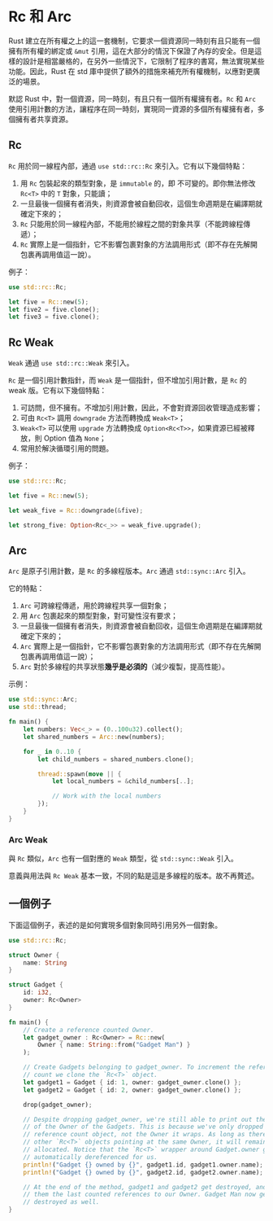# Rc 和 Arc

Rust 建立在所有權之上的這一套機制，它要求一個資源同一時刻有且只能有一個擁有所有權的綁定或 `&mut` 引用，這在大部分的情況下保證了內存的安全。但是這樣的設計是相當嚴格的，在另外一些情況下，它限制了程序的書寫，無法實現某些功能。因此，Rust 在 std 庫中提供了額外的措施來補充所有權機制，以應對更廣泛的場景。

默認 Rust 中，對一個資源，同一時刻，有且只有一個所有權擁有者。`Rc` 和 `Arc` 使用引用計數的方法，讓程序在同一時刻，實現同一資源的多個所有權擁有者，多個擁有者共享資源。

## Rc
`Rc` 用於同一線程內部，通過 `use std::rc::Rc` 來引入。它有以下幾個特點：

1. 用 `Rc` 包裝起來的類型對象，是 `immutable` 的，即 不可變的。即你無法修改 `Rc<T>` 中的 `T` 對象，只能讀；
2. 一旦最後一個擁有者消失，則資源會被自動回收，這個生命週期是在編譯期就確定下來的；
3. `Rc` 只能用於同一線程內部，不能用於線程之間的對象共享（不能跨線程傳遞）；
4. `Rc` 實際上是一個指針，它不影響包裹對象的方法調用形式（即不存在先解開包裹再調用值這一說）。

例子：

```rust
use std::rc::Rc;

let five = Rc::new(5);
let five2 = five.clone();
let five3 = five.clone();

```

## Rc Weak

`Weak` 通過 `use std::rc::Weak` 來引入。

`Rc` 是一個引用計數指針，而 `Weak` 是一個指針，但不增加引用計數，是 `Rc` 的 weak 版。它有以下幾個特點：

1. 可訪問，但不擁有。不增加引用計數，因此，不會對資源回收管理造成影響；
2. 可由 `Rc<T>` 調用 `downgrade` 方法而轉換成 `Weak<T>`；
3. `Weak<T>` 可以使用 `upgrade` 方法轉換成 `Option<Rc<T>>`，如果資源已經被釋放，則 Option 值為 `None`；
4. 常用於解決循環引用的問題。

例子：

```rust
use std::rc::Rc;

let five = Rc::new(5);

let weak_five = Rc::downgrade(&five);

let strong_five: Option<Rc<_>> = weak_five.upgrade();
```

## Arc

`Arc` 是原子引用計數，是 `Rc` 的多線程版本。`Arc` 通過 `std::sync::Arc` 引入。

它的特點：

1. `Arc` 可跨線程傳遞，用於跨線程共享一個對象；
2. 用 `Arc` 包裹起來的類型對象，對可變性沒有要求；
3. 一旦最後一個擁有者消失，則資源會被自動回收，這個生命週期是在編譯期就確定下來的；
4. `Arc` 實際上是一個指針，它不影響包裹對象的方法調用形式（即不存在先解開包裹再調用值這一說）；
5. `Arc` 對於多線程的共享狀態**幾乎是必須的**（減少複製，提高性能）。

示例：

```rust
use std::sync::Arc;
use std::thread;

fn main() {
    let numbers: Vec<_> = (0..100u32).collect();
    let shared_numbers = Arc::new(numbers);

    for _ in 0..10 {
        let child_numbers = shared_numbers.clone();

        thread::spawn(move || {
            let local_numbers = &child_numbers[..];

            // Work with the local numbers
        });
    }
}
```

### Arc Weak

與 `Rc` 類似，`Arc` 也有一個對應的 `Weak` 類型，從 `std::sync::Weak` 引入。

意義與用法與 `Rc Weak` 基本一致，不同的點是這是多線程的版本。故不再贅述。



## 一個例子

下面這個例子，表述的是如何實現多個對象同時引用另外一個對象。

```rust
use std::rc::Rc;

struct Owner {
    name: String
}

struct Gadget {
    id: i32,
    owner: Rc<Owner>
}

fn main() {
    // Create a reference counted Owner.
    let gadget_owner : Rc<Owner> = Rc::new(
        Owner { name: String::from("Gadget Man") }
    );

    // Create Gadgets belonging to gadget_owner. To increment the reference
    // count we clone the `Rc<T>` object.
    let gadget1 = Gadget { id: 1, owner: gadget_owner.clone() };
    let gadget2 = Gadget { id: 2, owner: gadget_owner.clone() };

    drop(gadget_owner);

    // Despite dropping gadget_owner, we're still able to print out the name
    // of the Owner of the Gadgets. This is because we've only dropped the
    // reference count object, not the Owner it wraps. As long as there are
    // other `Rc<T>` objects pointing at the same Owner, it will remain
    // allocated. Notice that the `Rc<T>` wrapper around Gadget.owner gets
    // automatically dereferenced for us.
    println!("Gadget {} owned by {}", gadget1.id, gadget1.owner.name);
    println!("Gadget {} owned by {}", gadget2.id, gadget2.owner.name);

    // At the end of the method, gadget1 and gadget2 get destroyed, and with
    // them the last counted references to our Owner. Gadget Man now gets
    // destroyed as well.
}
```
